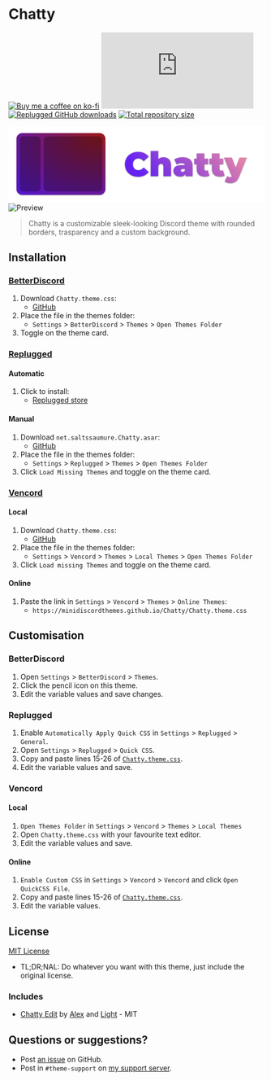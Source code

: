 [screenshot]:       https://cdn.discordapp.com/attachments/946226984005025835/1140494116451532810/Chatty1.png
[light]:            https://cdn.discordapp.com/attachments/946226984005025835/1140494116451532810/Chatty1.png
[dark]:             https://cdn.discordapp.com/attachments/946226984005025835/1140494116451532810/Chatty1.png

[css-color]:        https://developer.mozilla.org/en-US/docs/Web/CSS/color_value
[discord]:          https://discord.gg/uy8nKQVatp

[BetterDiscord]:    https://betterdiscord.app/
[Replugged]:        https://replugged.dev/
[Vencord]:          https://github.com/Vendicated/Vencord

[shield-donate]:    https://img.shields.io/badge/Donate-ko--fi-orange?style=flat-square&logo=kofi&logoColor=orange
[ko-fi]:            https://ko-fi.com/saltssaumure "Buy me a coffee!"

[shield-bd-dl]:     https://img.shields.io/github/downloads/MiniDiscordThemes/Chatty/Chatty.theme.css?color=purple&label=Downloads&style=flat-square
[shield-asar-dl]:   https://img.shields.io/github/downloads/MiniDiscordThemes/Chatty/net.saltssaumure.Chatty.asar?color=purple&label=Downloads&style=flat-square
[shield-repo-size]: https://img.shields.io/github/repo-size/MiniDiscordThemes/Chatty?label=Repository&style=flat-square "Total size"

[github]:           https://github.com/MiniDiscordThemes/Chatty
[issues]:           https://github.com/MiniDiscordThemes/Chatty/issues
[license]:          https://github.com/MiniDiscordThemes/Chatty/blob/main/LICENSE
[.theme.css]:       https://github.com/MiniDiscordThemes/Chatty/blob/main/Chatty.theme.css

[release-bd]:       https://betterdiscord.app/theme/?id=000 "BetterDiscord store page"
[release-rp]:       https://replugged.dev/store/net.saltssaumure.Chatty "Replugged store page"
[release-bd-gh]:    https://github.com/MiniDiscordThemes/Chatty/releases/latest/download/Chatty.theme.css "Get latest release"
[release-rp-gh]:    https://github.com/MiniDiscordThemes/Chatty/releases/latest/download/net.saltssaumure.Chatty.asar "Get latest release"

# Chatty
[![Buy me a coffee on ko-fi][shield-donate]][ko-fi]
[![BetterDiscord GitHub downloads][shield-bd-dl]][release-bd-gh]
[![Replugged GitHub downloads][shield-asar-dl]][release-rp-gh]
[![Total repository size][shield-repo-size]][github]

![chatty-logo](assets/logo2.png)
![Preview](assets/chatty_preview.png)
> Chatty is a customizable sleek-looking Discord theme with rounded borders, trasparency and a custom background.

## Installation

### [BetterDiscord][BetterDiscord]
1. Download `Chatty.theme.css`:
    - [GitHub][release-bd-gh]
2. Place the file in the themes folder:
    - `Settings` > `BetterDiscord` > `Themes` > `Open Themes Folder`
3. Toggle on the theme card.

### [Replugged][Replugged]
#### Automatic
1. Click to install:
    - [Replugged store][release-rp]
#### Manual
1. Download `net.saltssaumure.Chatty.asar`:
    - [GitHub][release-rp-gh]
2. Place the file in the themes folder:
    - `Settings` > `Replugged` > `Themes` > `Open Themes Folder`
3. Click `Load Missing Themes` and toggle on the theme card.

### [Vencord][Vencord]
#### Local
1. Download `Chatty.theme.css`:
    - [GitHub][release-bd-gh]
2. Place the file in the themes folder:
    - `Settings` > `Vencord` > `Themes` > `Local Themes` > `Open Themes Folder`
3. Click `Load missing Themes` and toggle on the theme card.
#### Online
1. Paste the link in `Settings` > `Vencord` > `Themes` > `Online Themes`:
    - `https://minidiscordthemes.github.io/Chatty/Chatty.theme.css`

## Customisation

### BetterDiscord
1. Open `Settings` > `BetterDiscord` > `Themes`.
2. Click the pencil icon on this theme.
3. Edit the variable values and save changes.

### Replugged
1. Enable `Automatically Apply Quick CSS` in `Settings` > `Replugged` > `General`.
2. Open `Settings` > `Replugged` > `Quick CSS`.
3. Copy and paste lines 15-26 of [`Chatty.theme.css`][.theme.css].
4. Edit the variable values and save.

### Vencord
#### Local
1. `Open Themes Folder` in `Settings` > `Vencord` > `Themes` > `Local Themes`
2. Open `Chatty.theme.css` with your favourite text editor.
3. Edit the variable values and save.
#### Online
1. `Enable Custom CSS` in `Settings` > `Vencord` > `Vencord` and click `Open QuickCSS File`.
2. Copy and paste lines 15-26 of [`Chatty.theme.css`][.theme.css].
3. Edit the variable values.

## License
[MIT License][license]
- <span title="Too long; didn't read; not a lawyer">TL;DR;NAL</span>: Do whatever you want with this theme, just include the original license.

### Includes
[ce]: https://github.com/zerol1ght/chatty-edit
[ce-author1]: https://github.com/mrrobboss
[ce-author2]: https://github.com/zerol1ght
- [Chatty Edit][ce] by [Alex][ce-author1] and [Light][ce-author2] - MIT

## Questions or suggestions?
- Post [an issue][issues] on GitHub.
- Post in `#theme-support` on [my support server][discord].